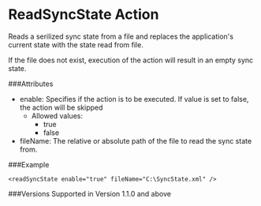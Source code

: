 ReadSyncState Action
====================

Reads a serilized sync state from a file and replaces the application's current state with the state read from file.

If the file does not exist, execution of the action will result in an empty sync state. 


###Attributes
- enable: Specifies if the action is to be executed. If value is set to false, the action will be skipped
	- Allowed values: 
		- true
		- false
- fileName: The relative or absolute path of the file to read the sync state from.


###Example

	<readSyncState enable="true" fileName="C:\SyncState.xml" />


###Versions
Supported in Version 1.1.0 and above

